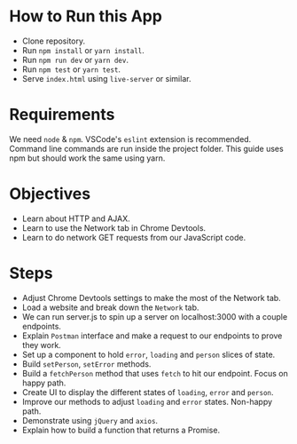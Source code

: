 # How to Run this App
  * Clone repository.
  * Run `npm install` or `yarn install`.
  * Run `npm run dev` or `yarn dev`.
  * Run `npm test` or `yarn test`.
  * Serve `index.html` using `live-server` or similar.

# Requirements
We need `node` & `npm`. VSCode's `eslint` extension is recommended. Command line commands are run inside the project folder. This guide uses npm but should work the same using yarn.

# Objectives
  * Learn about HTTP and AJAX.
  * Learn to use the Network tab in Chrome Devtools.
  * Learn to do network GET requests from our JavaScript code.

# Steps
  * Adjust Chrome Devtools settings to make the most of the Network tab.
  * Load a website and break down the `Network` tab.
  * We can run server.js to spin up a server on localhost:3000 with a couple endpoints.
  * Explain `Postman` interface and make a request to our endpoints to prove they work.
  * Set up a component to hold `error`, `loading` and `person` slices of state.
  * Build `setPerson`, `setError` methods.
  * Build a `fetchPerson` method that uses `fetch` to hit our endpoint. Focus on happy path.
  * Create UI to display the different states of `loading`, `error` and `person`.
  * Improve our methods to adjust `loading` and `error` states. Non-happy path.
  * Demonstrate using `jQuery` and `axios`.
  * Explain how to build a function that returns a Promise.